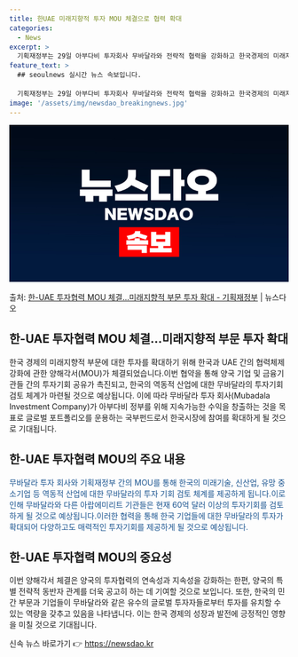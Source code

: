 ```yaml
---
title: 한UAE 미래지향적 투자 MOU 체결으로 협력 확대
categories:
  - News
excerpt: >
  기획재정부는 29일 아부다비 투자회사 무바달라와 전략적 협력을 강화하고 한국경제의 미래지향적 부문에 대한 투…
feature_text: >
  ## seoulnews 실시간 뉴스 속보입니다.

  기획재정부는 29일 아부다비 투자회사 무바달라와 전략적 협력을 강화하고 한국경제의 미래지향적 부문에 대한 투…
image: '/assets/img/newsdao_breakingnews.jpg'
---
```


![뉴스다오 속보](/assets/img/newsdao_breakingnews.jpg)

<p>출처: <a href="https://newsdao.kr/3971" rel="dofollow">한-UAE 투자협력 MOU 체결…미래지향적 부문 투자 확대 - 기획재정부</a> | 뉴스다오</p>

<h2 data-ke-size="size26">한-UAE 투자협력 MOU 체결…미래지향적 부문 투자 확대</h2>
<p data-ke-size="size16">한국 경제의 미래지향적 부문에 대한 투자를 확대하기 위해 한국과 UAE 간의 협력체제 강화에 관한 양해각서(MOU)가 체결되었습니다.이번 협약을 통해 양국 기업 및 금융기관들 간의 투자기회 공유가 촉진되고, 한국의 역동적 산업에 대한 무바달라의 투자기회 검토 체계가 마련될 것으로 예상됩니다. 이에 따라 무바달라 투자 회사(Mubadala Investment Company)가 아부다비 정부를 위해 지속가능한 수익을 창출하는 것을 목표로 글로벌 포트폴리오를 운용하는 국부펀드로서 한국시장에 참여를 확대하게 될 것으로 기대됩니다.</p>

<h2 data-ke-size="size24">한-UAE 투자협력 MOU의 주요 내용</h2>
<p data-ke-size="size16"><span style="color: #1a5490;">무바달라 투자 회사와 기획재정부 간의 MOU를 통해 한국의 미래기술, 신산업, 유망 중소기업 등 역동적 산업에 대한 무바달라의 투자 기회 검토 체계를 제공하게 됩니다.이로 인해 무바달라와 다른 아랍에미리트 기관들은 현재 60억 달러 이상의 투자기회를 검토하게 될 것으로 예상됩니다.이러한 협력을 통해 한국 기업들에 대한 무바달라의 투자가 확대되어 다양하고도 매력적인 투자기회를 제공하게 될 것으로 예상됩니다.</span></p>

<h2 data-ke-size="size24">한-UAE 투자협력 MOU의 중요성</h2>
<p data-ke-size="size16">이번 양해각서 체결은 양국의 투자협력의 연속성과 지속성을 강화하는 한편, 양국의 특별 전략적 동반자 관계를 더욱 공고히 하는 데 기여할 것으로 보입니다. 또한, 한국의 민간 부문과 기업들이 무바달라와 같은 유수의 글로벌 투자자들로부터 투자를 유치할 수 있는 역량을 갖추고 있음을 나타냅니다. 이는 한국 경제의 성장과 발전에 긍정적인 영향을 미칠 것으로 기대됩니다.</p> 

신속 뉴스 바로가기 👉 <a href="https://newsdao.kr" rel="dofollow">https://newsdao.kr</a>


